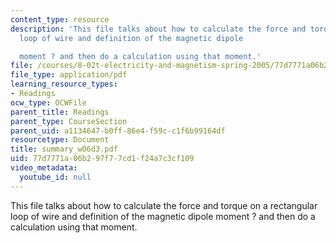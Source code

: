 ```yaml
---
content_type: resource
description: 'This file talks about how to calculate the force and torque on a rectangular
  loop of wire and definition of the magnetic dipole

  moment ? and then do a calculation using that moment.'
file: /courses/8-02t-electricity-and-magnetism-spring-2005/77d7771a06b297f77cd1f24a7c3cf109_summary_w06d3.pdf
file_type: application/pdf
learning_resource_types:
- Readings
ocw_type: OCWFile
parent_title: Readings
parent_type: CourseSection
parent_uid: a1134647-b0ff-86e4-f59c-c1f6b99164df
resourcetype: Document
title: summary_w06d3.pdf
uid: 77d7771a-06b2-97f7-7cd1-f24a7c3cf109
video_metadata:
  youtube_id: null
---
```

This file talks about how to calculate the force and torque on a rectangular loop of wire and definition of the magnetic dipole
moment ? and then do a calculation using that moment.

